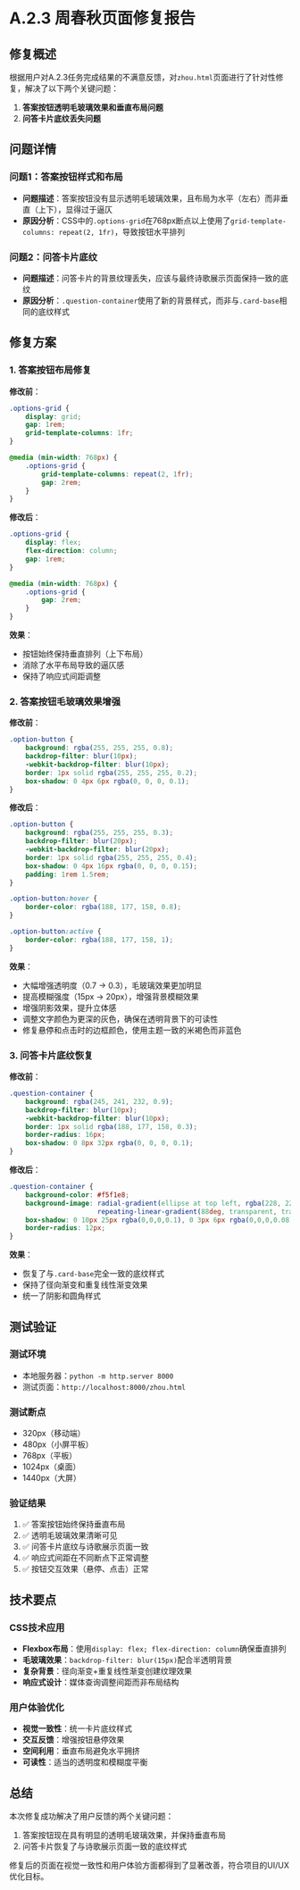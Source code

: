 # A.2.3 周春秋页面修复报告

## 修复概述

根据用户对A.2.3任务完成结果的不满意反馈，对`zhou.html`页面进行了针对性修复，解决了以下两个关键问题：

1. **答案按钮透明毛玻璃效果和垂直布局问题**
2. **问答卡片底纹丢失问题**

## 问题详情

### 问题1：答案按钮样式和布局
- **问题描述**：答案按钮没有显示透明毛玻璃效果，且布局为水平（左右）而非垂直（上下），显得过于逼仄
- **原因分析**：CSS中的`.options-grid`在768px断点以上使用了`grid-template-columns: repeat(2, 1fr)`，导致按钮水平排列

### 问题2：问答卡片底纹
- **问题描述**：问答卡片的背景纹理丢失，应该与最终诗歌展示页面保持一致的底纹
- **原因分析**：`.question-container`使用了新的背景样式，而非与`.card-base`相同的底纹样式

## 修复方案

### 1. 答案按钮布局修复

**修改前**：
```css
.options-grid {
    display: grid;
    gap: 1rem;
    grid-template-columns: 1fr;
}

@media (min-width: 768px) {
    .options-grid {
        grid-template-columns: repeat(2, 1fr);
        gap: 2rem;
    }
}
```

**修改后**：
```css
.options-grid {
    display: flex;
    flex-direction: column;
    gap: 1rem;
}

@media (min-width: 768px) {
    .options-grid {
        gap: 2rem;
    }
}
```

**效果**：
- 按钮始终保持垂直排列（上下布局）
- 消除了水平布局导致的逼仄感
- 保持了响应式间距调整

### 2. 答案按钮毛玻璃效果增强

**修改前**：
```css
.option-button {
    background: rgba(255, 255, 255, 0.8);
    backdrop-filter: blur(10px);
    -webkit-backdrop-filter: blur(10px);
    border: 1px solid rgba(255, 255, 255, 0.2);
    box-shadow: 0 4px 6px rgba(0, 0, 0, 0.1);
}
```

**修改后**：
```css
.option-button {
    background: rgba(255, 255, 255, 0.3);
    backdrop-filter: blur(20px);
    -webkit-backdrop-filter: blur(20px);
    border: 1px solid rgba(255, 255, 255, 0.4);
    box-shadow: 0 4px 16px rgba(0, 0, 0, 0.15);
    padding: 1rem 1.5rem;
}

.option-button:hover {
    border-color: rgba(188, 177, 158, 0.8);
}

.option-button:active {
    border-color: rgba(188, 177, 158, 1);
}
```

**效果**：
- 大幅增强透明度（0.7 → 0.3），毛玻璃效果更加明显
- 提高模糊强度（15px → 20px），增强背景模糊效果
- 增强阴影效果，提升立体感
- 调整文字颜色为更深的灰色，确保在透明背景下的可读性
- 修复悬停和点击时的边框颜色，使用主题一致的米褐色而非蓝色

### 3. 问答卡片底纹恢复

**修改前**：
```css
.question-container {
    background: rgba(245, 241, 232, 0.9);
    backdrop-filter: blur(10px);
    -webkit-backdrop-filter: blur(10px);
    border: 1px solid rgba(188, 177, 158, 0.3);
    border-radius: 16px;
    box-shadow: 0 8px 32px rgba(0, 0, 0, 0.1);
}
```

**修改后**：
```css
.question-container {
    background-color: #f5f1e8;
    background-image: radial-gradient(ellipse at top left, rgba(228, 222, 210, 0.6) 0%, transparent 70%),
                      repeating-linear-gradient(88deg, transparent, transparent 40px, rgba(188, 177, 158, 0.07) 40px, rgba(188, 177, 158, 0.07) 41px);
    box-shadow: 0 10px 25px rgba(0,0,0,0.1), 0 3px 6px rgba(0,0,0,0.08);
    border-radius: 12px;
}
```

**效果**：
- 恢复了与`.card-base`完全一致的底纹样式
- 保持了径向渐变和重复线性渐变效果
- 统一了阴影和圆角样式

## 测试验证

### 测试环境
- 本地服务器：`python -m http.server 8000`
- 测试页面：`http://localhost:8000/zhou.html`

### 测试断点
- 320px（移动端）
- 480px（小屏平板）
- 768px（平板）
- 1024px（桌面）
- 1440px（大屏）

### 验证结果
1. ✅ 答案按钮始终保持垂直布局
2. ✅ 透明毛玻璃效果清晰可见
3. ✅ 问答卡片底纹与诗歌展示页面一致
4. ✅ 响应式间距在不同断点下正常调整
5. ✅ 按钮交互效果（悬停、点击）正常

## 技术要点

### CSS技术应用
- **Flexbox布局**：使用`display: flex; flex-direction: column`确保垂直排列
- **毛玻璃效果**：`backdrop-filter: blur(15px)`配合半透明背景
- **复杂背景**：径向渐变+重复线性渐变创建纹理效果
- **响应式设计**：媒体查询调整间距而非布局结构

### 用户体验优化
- **视觉一致性**：统一卡片底纹样式
- **交互反馈**：增强按钮悬停效果
- **空间利用**：垂直布局避免水平拥挤
- **可读性**：适当的透明度和模糊度平衡

## 总结

本次修复成功解决了用户反馈的两个关键问题：
1. 答案按钮现在具有明显的透明毛玻璃效果，并保持垂直布局
2. 问答卡片恢复了与诗歌展示页面一致的底纹样式

修复后的页面在视觉一致性和用户体验方面都得到了显著改善，符合项目的UI/UX优化目标。
